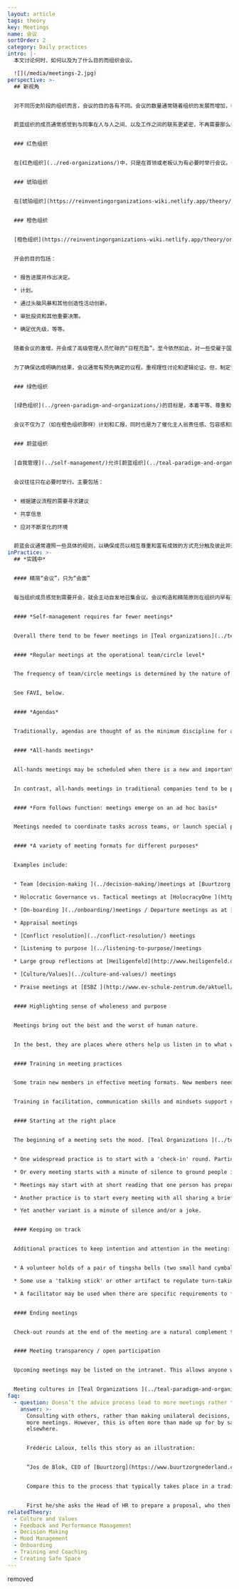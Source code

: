 ```yaml
---
layout: article
tags: theory
key: Meetings
name: 会议
sortOrder: 2
category: Daily practices
intro: |-
  本文讨论何时、如何以及为了什么目的而组织会议。

  ![](/media/meetings-2.jpg)
perspective: >-
  ## 新视角


  对不同历史阶段的组织而言，会议的目的各有不同。会议的数量通常随着组织的发展而增加，在绿色阶段达到顶峰。在蔚蓝阶段开会数量开始减少。


  蔚蓝组织的成员通常感觉到与同事在人与人之间、以及工作之间的联系更紧密，不再需要那么多会议来计划或解决问题。


  ### 红色组织


  在[红色组织](../red-organizations/)中，只是在首领或老板认为有必要时举行会议。会议目的可能是为了发布信息、传达判决或举行仪式。有时也会为了寻求建议或收集信息而开会。


  ### 琥珀组织


  在[琥珀组织](https://reinventingorganizations-wiki.netlify.app/theory/amber-paradigm-and-organizations/)中，会议是一种重要的层级控制方法。用于收集、提炼并在组织中上下层级间传递信息。会议负责人是参会者中最高级别的领导。其他人有责任按要求准备汇报或回答用的信息。


  ### 橙色组织


  [橙色组织](https://reinventingorganizations-wiki.netlify.app/theory/orange-paradigm-and-organizations/)橙色组织需要认真管理绩效以确保实现各种指标和目标。这自然要求组织内每个层面都召开例会（周/月/季/年度）。


  开会的目的包括：


  * 报告进展并作出决定。

  * 计划。

  * 通过头脑风暴和其他创造性活动创新。

  * 审批投资和其他重要决策。

  * 确定优先级，等等。


  随着会议的激增，开会成了高级管理人员忙碌的“日程充盈”。至今依然如此，对一些受雇于国际组织的人而言，这往往意味着大量出差旅行。


  为了确保达成明确的结果，会议通常有预先确定的议程。重视理性讨论和逻辑论证。但，制定议程者个人层面的目的性，导致会议无法避免只重视表面内容，进而有妨碍组织目标的潜在风险。


  ### 绿色组织


  [绿色组织](../green-paradigm-and-organizations/)的目标是，本着平等、尊重和包容原则为多个利益相关者服务。所以就需要与这些方位开会。共识很有价值，但要达成共识可能会很辛苦。


  会议不仅为了（如在橙色组织那样）计划和汇报，同时也是为了催化主人翁责任感、包容感和赋权感：换句话说，就是创造一种基于价值观的文化。因此，会议活动往往更关注团队内部的基本流程。


  ### 蔚蓝组织


  [自我管理](../self-management/)允许[蔚蓝组织](../teal-paradigm-and-organizations/)的成员在不需要批准或协商取得一致共识的情况下就能负责任的主持决策。因此，所需的会议通常要少得多。


  会议往往只在必要时举行。主要包括：


  * 根据建议流程的需要寻求建议

  * 共享信息

  * 应对不断变化的环境


  蔚蓝会议通常遵照一些具体的规则，以确保成员以相互尊重和富有成效的方式充分触及彼此并达成会议的目的。新加入者通常在这些过程中得到培训，以便学会如何能够充分参与蔚蓝会议。
inPractice: >-
  ## *实践中*


  #### 精简“会议”，只为“会面”


  每当组织成员感觉到需要开会，就会主动自发地召集会议。会议构造和精简原则在组织内早有共识，这些都支持着这种[自组织](../self-management/)精神。蔚蓝组织的高透明度，直接减少了会议次数和时间。在举行会议时，要注意使用能培养[整体感](../wholeness/)的一些具体技巧（组织价值观与文化的渗透）。


  #### *Self-management requires far fewer meetings*


  Overall there tend to be fewer meetings in [Teal organizations](../teal-paradigm-and-organizations/). In a traditional pyramid structure, meetings are needed to gather, package, filter and transmit information as it flows up and down the chain of command.  In self-managing structures, the need for many of these meetings falls away. Whereas in [Green organizations](../green-paradigm-and-organizations/) meetings may be a way of building ‘bottom up’ involvement, this is already 'built in' to a self-managing structure.


  #### *Regular meetings at the operational team/circle level*


  The frequency of team/circle meetings is determined by the nature of the work.


  See FAVI, below. 


  #### *Agendas*


  Traditionally, agendas are thought of as the minimum discipline for a productive meeting. But not necessarily in a Teal workplace. Many of their scheduled meetings have no pre-determined agenda. Rather, one is determined at the beginning, and is based on the topics that hold energy for the participants, at that time. This ensures meetings stay energized, purposeful, and engaging.  The interest is a real and present interest; it's not manufactured via a ritualistic approach.   


  #### *All-hands meetings*


  All-hands meetings may be scheduled when there is a new and important information to share: quarterly results, the annual values survey, a strategic inflection point, and so forth. The information is not simply 'presented' top-down – it is discussed and debated. Questions can take the meeting in any direction; frustrations can be vented; accomplishments spontaneously celebrated. More is at play than simply information exchange. Trust in the organization, and its values, is being tested and reaffirmed. Will the senior people be candid, humble, and vulnerable? Will they face the difficult questions? Will they involve the whole group?


  In contrast, all-hands meetings in traditional companies tend to be presentation-driven--or otherwise avoided because of their unpredictability, and risk. 


  #### *Form follows function: meetings emerge on an ad hoc basis*


  Meetings needed to coordinate tasks across teams, or launch special projects, arise spontaneously. It’s an organic way of organizing. 


  #### *A variety of meeting formats for different purposes*


  Examples include:


  * Team [decision-making ](../decision-making/)meetings at [Buurtzorg ](http://www.buurtzorgnederland.com/)

  * Holocratic Governance vs. Tactical meetings at [HolocracyOne ](http://www.holacracy.org/)

  * [On-boarding ](../onboarding/)meetings / Departure meetings as at [CC&R ](http://www.couragerenewal.org/)

  * Appraisal meetings

  * [Conflict resolution](../conflict-resolution/) meetings

  * [Listening to purpose ](../listening-to-purpose/)meetings

  * Large group reflections at [Heiligenfeld](http://www.heiligenfeld.de/)

  * [Culture/Values](../culture-and-values/) meetings

  * Praise meetings at [ESBZ ](http://www.ev-schule-zentrum.de/aktuell/)


  #### Highlighting sense of wholeness and purpose


  Meetings bring out the best and the worst of human nature.


  In the best, they are places where others help us listen in to what we really care about. But meetings can also be playfields for egos. To feel safe, some seek to dominate proceedings. Others withdraw. In self-managingorganizations the absence of a boss takes some of these fears out of the room. But in a group of peers egos can dominate just as well. A variety of approaches support productive interactions consistent with [wholeness ](/wholeness/)and [purpose](../listening-to-purpose/).


  #### Training in meeting practices


  Some train new members in effective meeting formats. New members need to be comfortable to participate in decision-making procedures.


  Training in facilitation, communication skills and mindsets support collegiality, trust building, and the resolution of tensions.


  #### Starting at the right place


  The beginning of a meeting sets the mood. [Teal Organizations ](../teal-paradigm-and-organizations/)may use the following practices:


  * One widespread practice is to start with a 'check-in' round. Participants share how they feel in the moment, as they enter. The helps all to listen within, to their bodies and sensations, and to build awareness. Naming an emotion is often all it takes to deal with it.  Thus, this practice helps participants let go of distractions while supporting everyone to be present for the current meeting. 

  * Or every meeting starts with a minute of silence to ground people in the moment. 

  * Meetings may start with at short reading that one person has prepared. After a few moments of silence, participants share the thoughts this has sparked.  

  * Another practice is to start every meeting with all sharing a brief story of someone they had recently thanked. This highlights possibility, gratitude, celebration, and trust.  

  * Yet another variant is a minute of silence and/or a joke.


  #### Keeping on track


  Additional practices to keep intention and attention in the meeting:


  * A volunteer holds of a pair of tingsha bells (two small hand cymbals that can make a crystal-like sound). If the holder feels ground rules are not being respected, she can make the cymbals sing. No one may speak until the cymbal sound has died out. During the silence, all can reflect on the question: "Am I in the service to the topic we are discussing?”  

  * Some use a 'talking stick' or other artifact to regulate turn-taking, slow down the speed of conversation, and increase the quality of listening. 

  * A facilitator may be used when there are specific requirements to fulfil. This may be an external facilitator in some circumstances.  


  #### Ending meetings


  Check-out rounds at the end of the meeting are a natural complement to the initial check-in round. They leave everyone with a sense of the impact of the meeting. A moment of silence is another way to reflect and conclude.  


  #### Meeting transparency / open participation


  Upcoming meetings may be listed on the intranet. This allows anyone who wants to share concerns or ideas to attend.  This transparency may extend to outsiders via streaming on the internet. Some claim this transparency results in closer relations with their external partners.


  Meeting cultures in [Teal Organizations ](../teal-paradigm-and-organizations/)have adopted some of the ‘alternative meeting formats’ like Open Space, Art of Hosting, World Café etc.
faq:
  - question: Doesn’t the advice process lead to more meetings rather than less?
    answer: >-
      Consulting with others, rather than making unilateral decisions, may mean
      more meetings. However, this is often more than made up for by savings
      elsewhere.


      Frédéric Laloux, tells this story as an illustration:


      “Jos de Blok, CEO of [Buurtzorg](https://www.buurtzorgnederland.com/), often applies the advice process by posting a blog note to the Buurtzorg web in the evening, proposing suggestions for new initiatives and decisions and asking for advice from all the members of the organization. 24 hours later, 50-80% of the employees will have read and perhaps commented. Maybe the overwhelming response is "yes, this is fine", in which case the decision can just be effectuated at this point. Alternatively, he will have received feedback on how he might be overlooking important negative consequences, or how this issue may be more complicated than he is aware off. In this case, he might revise his proposal accordingly and repost it, or sense the need to gather a voluntary group to deal with it. In any case this provides a swift [decision making process](../decision-making/) with very few meetings."


      Compare this to the process that typically takes place in a traditional 9000 employee hierarchy. Say the CEO wants to change overtime conditions:


      First he/she asks the Head of HR to prepare a proposal, who then asks someone more junior to do 'the staff work'. The junior drafts a proposal, maybe shows to a colleague and revises accordingly. Then the Head of HR goes over the draft, and suggests further refinements, before booking a meeting with the CEO who can make further changes. Then it goes to the executive committee...and so on...They want more revisions, and it goes down the line again, and back up again... It may now become political, bringing another layer of complications. If it is now approved, someone in internal communication works on it, and shows the CEO, again. Finally, it is cascaded to the managers who prepare presentations to make a team meetings. The total number meetings that may go into such a decision is huge.
relatedTheory:
  - Culture and Values
  - Feedback and Performance Management
  - Decision Making
  - Mood Management
  - Onboarding
  - Training and Coaching
  - Creating Safe Space
---
```

removed